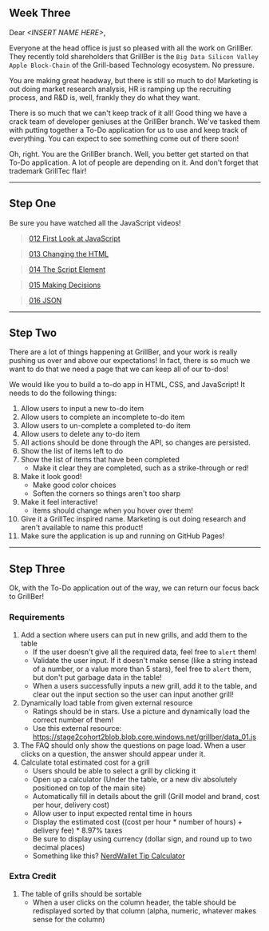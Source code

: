 ## Week Three

Dear *\<INSERT NAME HERE>*,

Everyone at the head office is just so pleased with all the work on GrillBer. They recently told shareholders that GrillBer is the `Big Data Silicon Valley Apple Block-Chain` of the Grill-based Technology ecosystem. No pressure.

You are making great headway, but there is still so much to do! Marketing is out doing market research analysis, HR is ramping up the recruiting process, and R&D is, well, frankly they do what they want.

There is so much that we can't keep track of it all! Good thing we have a crack team of developer geniuses at the GrillBer branch. We've tasked them with putting together a To-Do application for us to use and keep track of everything. You can expect to see something come out of there soon!

Oh, right. You are the GrillBer branch. Well, you better get started on that To-Do application. A lot of people are depending on it. And don't forget that trademark GrillTec flair!

---

## Step One

Be sure you have watched all the JavaScript videos!

> [012 First Look at JavaScript](https://youtu.be/D2JFKmSmlFs)

> [013 Changing the HTML](https://youtu.be/MmqItfpWndw)

> [014 The Script Element](https://youtu.be/bnumb0lOeuY)

> [015 Making Decisions](https://youtu.be/laE_N1EjMpk)

> [016 JSON](https://youtu.be/C7OhIfRBq_o)

---

## Step Two

There are a lot of things happening at GrillBer, and your work is really pushing us over and above our expectations! In fact, there is so much we want to do that we need a page that we can keep all of our to-dos!

We would like you to build a to-do app in HTML, CSS, and JavaScript! It needs to do the following things:

1. Allow users to input a new to-do item
1. Allow users to complete an incomplete to-do item
1. Allow users to un-complete a completed to-do item
1. Allow users to delete any to-do item
1. All actions should be done through the API, so changes are persisted.
1. Show the list of items left to do
1. Show the list of items that have been completed
    - Make it clear they are completed, such as a strike-through or red!
1. Make it look good!
    - Make good color choices
    - Soften the corners so things aren't too sharp
1. Make it feel interactive! 
    - items should change when you hover over them!
1. Give it a GrillTec inspired name. Marketing is out doing research and aren't available to name this product!
1. Make sure the application is up and running on GitHub Pages!

---

## Step Three

Ok, with the To-Do application out of the way, we can return our focus back to GrillBer!

### Requirements

1. Add a section where users can put in new grills, and add them to the table
    - If the user doesn't give all the required data, feel free to `alert` them!
    - Validate the user input. If it doesn't make sense (like a string instead of a number, or a value more than 5 stars), feel free to `alert` them, but don't put garbage data in the table!
    - When a users successfully inputs a new grill, add it to the table, and clear out the input section so the user can input another grill!
1. Dynamically load table from given external resource
    - Ratings should be in stars. Use a picture and dynamically load the correct number of them!
    - Use this external resource: https://stage2cohort2blob.blob.core.windows.net/grillber/data_01.js
1. The FAQ should only show the questions on page load. When a user clicks on a question, the answer should appear under it.
1. Calculate total estimated cost for a grill
    - Users should be able to select a grill by clicking it
    - Open up a calculator (Under the table, or a new div absolutely positioned on top of the main site)
    - Automatically fill in details about the grill (Grill model and brand, cost per hour, delivery cost)
    - Allow user to input expected rental time in hours
    - Display the estimated cost ((cost per hour * number of hours) + delivery fee) * 8.97% taxes
    - Be sure to display using currency (dollar sign, and round up to two decimal places)
    - Something like this? [NerdWallet Tip Calculator](https://www.nerdwallet.com/blog/finance/tip-calculator/)

### Extra Credit
1. The table of grills should be sortable
    - When a user clicks on the column header, the table should be redisplayed sorted by that column (alpha, numeric, whatever makes sense for the column)
